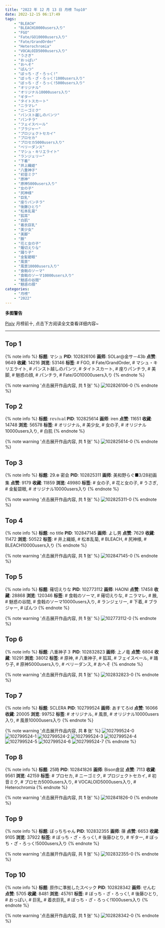 ```yaml
---
title: "2022 年 12 月 13 日 月榜 Top10"
date: 2022-12-15 06:17:49
tags:
    - "BLEACH"
    - "BLEACH10000users入り"
    - "FGO"
    - "Fate/GO10000users入り"
    - "Fate/GrandOrder"
    - "Heterochromia"
    - "VOCALOID5000users入り"
    - "うさぎ"
    - "おっぱい"
    - "おへそ"
    - "ぱんつ"
    - "ぼっち・ざ・ろっく!"
    - "ぼっち・ざ・ろっく!1000users入り"
    - "ぼっち・ざ・ろっく!5000users入り"
    - "オリジナル"
    - "オリジナル10000users入り"
    - "ギター"
    - "タイトスカート"
    - "ニラマレ"
    - "ニーゴミク"
    - "パンスト越しのパンツ"
    - "パンチラ"
    - "フェイスベール"
    - "ブラジャー"
    - "プロジェクトセカイ"
    - "プロセカ"
    - "プロセカ5000users入り"
    - "ベリーダンス"
    - "マシュ・キリエライト"
    - "ランジェリー"
    - "下着"
    - "井上織姫"
    - "八重神子"
    - "初音ミク"
    - "原神"
    - "原神5000users入り"
    - "女の子"
    - "尻神様"
    - "巨乳"
    - "座りパンチラ"
    - "後藤ひとり"
    - "松本乱菊"
    - "狐耳"
    - "白肌"
    - "着衣巨乳"
    - "美少女"
    - "美脚"
    - "腋"
    - "花と女の子"
    - "薙切えりな"
    - "踊り子"
    - "金髪碧眼"
    - "風景"
    - "風景10000users入り"
    - "食戟のソーマ"
    - "食戟のソーマ10000users入り"
    - "魅惑の谷間"
    - "魅惑の顔"
categories:
    - "月榜"
    - "2022"
---
```


<i class="fa fa-triangle-exclamation"></i>**多图警告**<i class="fa fa-triangle-exclamation"></i>

[Pixiv](https://www.pixiv.net/) 月榜前十, 点击下方阅读全文查看详细内容~

<!-- more -->

---

## Top 1

{% note info %}
**标题**: マシュ
**PID**: 102826106 **画师**: SOLar@金サ－43b
**点赞**: 9649 **收藏**: 14216 **浏览**: 53146
**标签**: # FGO, # Fate/GrandOrder, # マシュ・キリエライト, # パンスト越しのパンツ, # タイトスカート, # 座りパンチラ, # 美脚, # 魅惑の顔, # パンチラ, # Fate/GO10000users入り
{% endnote %}

{% note warning '点击展开作品内容, 共 **1** 张' %}
![102826106-0](https://i.pixiv.re/img-original/img/2022/11/16/00/21/52/102826106_p0.png)
{% endnote %}

## Top 2

{% note info %}
**标题**: 𝕣𝕖𝕧𝕚𝕧𝕒𝕝
**PID**: 102825614 **画师**: iren
**点赞**: 11651 **收藏**: 14748 **浏览**: 56578
**标签**: # オリジナル, # 美少女, # 女の子, # オリジナル10000users入り, # 白肌
{% endnote %}

{% note warning '点击展开作品内容, 共 **1** 张' %}
![102825614-0](https://i.pixiv.re/img-original/img/2022/11/18/14/01/36/102825614_p0.jpg)
{% endnote %}

## Top 3

{% note info %}
**标题**: 29.❄️ 密会
**PID**: 102825311 **画师**: 美和野らぐ■3/28初画集
**点赞**: 9179 **收藏**: 11859 **浏览**: 49980
**标签**: # 女の子, # 花と女の子, # うさぎ, # 金髪碧眼, # オリジナル10000users入り
{% endnote %}

{% note warning '点击展开作品内容, 共 **1** 张' %}
![102825311-0](https://i.pixiv.re/img-original/img/2022/11/16/00/00/16/102825311_p0.png)
{% endnote %}

## Top 4

{% note info %}
**标题**: no title
**PID**: 102847145 **画师**: よし男
**点赞**: 7629 **收藏**: 11472 **浏览**: 50522
**标签**: # 井上織姫, # 松本乱菊, # BLEACH, # 尻神様, # BLEACH10000users入り
{% endnote %}

{% note warning '点击展开作品内容, 共 **1** 张' %}
![102847145-0](https://i.pixiv.re/img-original/img/2022/11/16/22/10/02/102847145_p0.jpg)
{% endnote %}

## Top 5

{% note info %}
**标题**: 薙切えりな
**PID**: 102773112 **画师**: HAONI
**点赞**: 17458 **收藏**: 28868 **浏览**: 120346
**标签**: # 食戟のソーマ, # 薙切えりな, # ニラマレ, # 腋, # 魅惑の谷間, # 食戟のソーマ10000users入り, # ランジェリー, # 下着, # ブラジャー, # ぱんつ
{% endnote %}

{% note warning '点击展开作品内容, 共 **1** 张' %}
![102773112-0](https://i.pixiv.re/img-original/img/2022/11/14/00/00/10/102773112_p0.jpg)
{% endnote %}

## Top 6

{% note info %}
**标题**: 八重神子３
**PID**: 102832823 **画师**: 上ノ竜
**点赞**: 6804 **收藏**: 10291 **浏览**: 38012
**标签**: # 原神, # 八重神子, # 狐耳, # フェイスベール, # 踊り子, # 原神5000users入り, # ベリーダンス, # おへそ
{% endnote %}

{% note warning '点击展开作品内容, 共 **1** 张' %}
![102832823-0](https://i.pixiv.re/img-original/img/2022/11/16/09/01/53/102832823_p0.jpg)
{% endnote %}

## Top 7

{% note info %}
**标题**: SCLERA
**PID**: 102799524 **画师**: あすてろid
**点赞**: 16066 **收藏**: 20005 **浏览**: 99752
**标签**: # オリジナル, # 風景, # オリジナル10000users入り, # 風景10000users入り
{% endnote %}

{% note warning '点击展开作品内容, 共 **8** 张' %}
![102799524-0](https://i.pixiv.re/img-original/img/2022/11/15/00/00/56/102799524_p0.png)
![102799524-1](https://i.pixiv.re/img-original/img/2022/11/15/00/00/56/102799524_p1.png)
![102799524-2](https://i.pixiv.re/img-original/img/2022/11/15/00/00/56/102799524_p2.png)
![102799524-3](https://i.pixiv.re/img-original/img/2022/11/15/00/00/56/102799524_p3.png)
![102799524-4](https://i.pixiv.re/img-original/img/2022/11/15/00/00/56/102799524_p4.png)
![102799524-5](https://i.pixiv.re/img-original/img/2022/11/15/00/00/56/102799524_p5.png)
![102799524-6](https://i.pixiv.re/img-original/img/2022/11/15/00/00/56/102799524_p6.png)
![102799524-7](https://i.pixiv.re/img-original/img/2022/11/15/00/00/56/102799524_p7.png)
{% endnote %}

## Top 8

{% note info %}
**标题**: 25時
**PID**: 102841826 **画师**: Bison倉鼠
**点赞**: 7113 **收藏**: 9561 **浏览**: 42159
**标签**: # プロセカ, # ニーゴミク, # プロジェクトセカイ, # 初音ミク, # プロセカ5000users入り, # VOCALOID5000users入り, # Heterochromia
{% endnote %}

{% note warning '点击展开作品内容, 共 **1** 张' %}
![102841826-0](https://i.pixiv.re/img-original/img/2022/11/16/18/55/20/102841826_p0.jpg)
{% endnote %}

## Top 9

{% note info %}
**标题**: ぼっちちゃん
**PID**: 102832355 **画师**: 葎
**点赞**: 6653 **收藏**: 9105 **浏览**: 37922
**标签**: # ぼっち・ざ・ろっく!, # 後藤ひとり, # ギター, # ぼっち・ざ・ろっく!5000users入り
{% endnote %}

{% note warning '点击展开作品内容, 共 **1** 张' %}
![102832355-0](https://i.pixiv.re/img-original/img/2022/11/16/08/12/57/102832355_p0.jpg)
{% endnote %}

## Top 10

{% note info %}
**标题**: 原作に準拠したスペック
**PID**: 102828342 **画师**: せんむ
**点赞**: 5705 **收藏**: 8481 **浏览**: 45761
**标签**: # ぼっち・ざ・ろっく!, # 後藤ひとり, # おっぱい, # 巨乳, # 着衣巨乳, # ぼっち・ざ・ろっく!1000users入り
{% endnote %}

{% note warning '点击展开作品内容, 共 **1** 张' %}
![102828342-0](https://i.pixiv.re/img-original/img/2022/11/16/01/58/07/102828342_p0.jpg)
{% endnote %}
